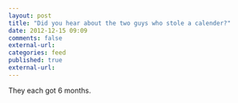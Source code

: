 ```yaml
---
layout: post
title: "Did you hear about the two guys who stole a calender?"
date: 2012-12-15 09:09
comments: false
external-url: 
categories: feed
published: true
external-url: 
---
```

<!--more-->
They each got 6 months.